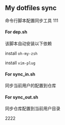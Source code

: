 ## My dotfiles sync
命令行脚本配置同步工具
111

#### For dep.sh
该脚本自动安装以下依赖

install `oh-my-zsh`

install `vim-plug`


#### For sync_in.sh
同步当前用户的配置到仓库

#### For sync_out.sh
同步仓库配置到当前用户目录

2222
